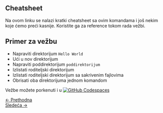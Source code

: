 ## Cheatsheet
Na ovom linku se nalazi kratki cheatsheet sa ovim komandama i još nekim koje ćemo preći kasnije. Koristite ga za reference tokom rada vežbi.


## Primer za vežbu

* Napraviti direktorijum `Hello World`
* Ući u nov direktorijum
* Napraviti poddirektorijum `poddirektorijum`
* Izlistati roditeljski direktorijum
* Izlistati roditeljski direktorijum sa sakrivenim fajlovima
* Obrisati oba direktorijuma jednom komandom

Vežbe možete porkenuti i u [![GitHub Codespaces](https://github.com/codespaces/badge.svg)](https://github.com/codespaces/new/?repo=dianasantavec/UNIX-beginner-course&devcontainer_path=.devcontainer/devcontainer.json)


<div class="nav-buttons-wrapper">
  <div class="nav-left">
    <a href="2_7-mv.html" class="button-nav">← Prethodna</a>
  </div>
  <div class="nav-right">
    <a href="3-faster_terminal_navigation.html" class="button-nav">Sledeća →</a>
  </div>
</div>